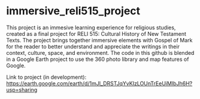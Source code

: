 # immersive_reli515_project

This project is an immesive learning experience for religious studies, created as a final project for RELI 515: Cultural History of New Testament Texts. 
The project brings together immersive elements with Gospel of Mark for the reader to better understand and appreciate the writings in their context, culture, space, and environment.
The code in this github is blended in a Google Earth project to use the 360 photo library and map features of Google.

Link to project (in development): https://earth.google.com/earth/d/1mJl_DRSTJqYvKIzLOUnTrEeUiMIbJh6H?usp=sharing

